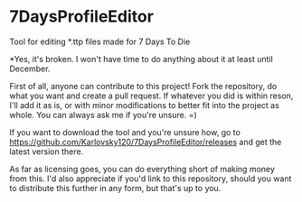 # 7DaysProfileEditor
Tool for editing *.ttp files made for 7 Days To Die

*Yes, it's broken. I won't have time to do anything about it at least until December.

First of all, anyone can contribute to this project! Fork the repository, do what you want and create a pull request. If whatever you did is within reson, I'll add it as is, or with minor modifications to better fit into the project as whole. You can always ask me if you're unsure. =)

If you want to download the tool and you're unsure how, go to https://github.com/Karlovsky120/7DaysProfileEditor/releases and get the latest version there.

As far as licensing goes, you can do everything short of making money from this. I'd also appreciate if you'd link to this repository, should you want to distribute this further in any form, but that's up to you.
